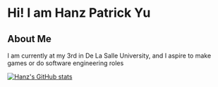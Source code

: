 # Hi! I am Hanz Patrick Yu
 
## About Me
I am currently at my 3rd in De La Salle University, and I aspire to make games or do software engineering roles

<!-- [![GitHub Streak](https://streak-stats.demolab.com/?user=DLSYu)](https://git.io/streak-stats) -->

[![Hanz's GitHub stats](https://github-readme-stats.vercel.app/api?username=DLSYu)](https://github.com/anuraghazra/github-readme-stats)
